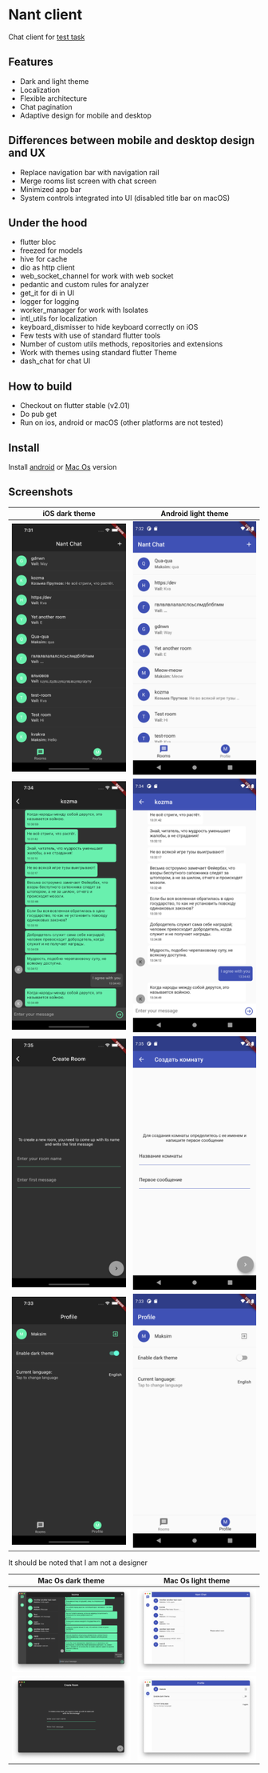 # Nant client

Chat client for [test task](https://github.com/tada-team/nane)

## Features

- Dark and light theme
- Localization
- Flexible architecture
- Chat pagination
- Adaptive design for mobile and desktop

## Differences between mobile and desktop design and UX

- Replace navigation bar with navigation rail
- Merge rooms list screen with chat screen
- Minimized app bar
- System controls integrated into UI (disabled title bar on macOS)

## Under the hood

- flutter bloc
- freezed for models
- hive for cache
- dio as http client
- web_socket_channel for work with web socket
- pedantic and custom rules for analyzer
- get_it for di in UI
- logger for logging
- worker_manager for work with Isolates
- intl_utils for localization
- keyboard_dismisser to hide keyboard correctly on iOS
- Few tests with use of standard flutter tools
- Number of custom utils methods, repositories and extensions
- Work with themes using standard flutter Theme
- dash_chat for chat UI

## How to build

- Checkout on flutter stable (v2.01)
- Do pub get
- Run on ios, android or macOS (other platforms are not tested)

## Install

Install [android](https://drive.google.com/file/d/1WU4PWDDrFPFc9fQAsNBdrAriDEezSFnH/view?usp=sharing) 
or [Mac Os](https://drive.google.com/file/d/1g4vnG8h7GbHcTWZ2c_GkfOWq1xfFz06Q/view?usp=sharing) version

## Screenshots

| iOS dark theme | Android light theme |
|---------|-------|
| ![chats screen](https://github.com/Maksimka101/nant_chat/blob/master/assets/screenshots/ios/chats.png?raw=true) |![chats screen](https://github.com/Maksimka101/nant_chat/blob/master/assets/screenshots/android/chats.png?raw=true)    |
| ![chat screen](https://github.com/Maksimka101/nant_chat/blob/master/assets/screenshots/ios/chat.png?raw=true)|![chat screen](https://github.com/Maksimka101/nant_chat/blob/master/assets/screenshots/android/chat.png?raw=true)    |
| ![new chat screen](https://github.com/Maksimka101/nant_chat/blob/master/assets/screenshots/ios/new_chat.png?raw=true) |![new chat screen](https://github.com/Maksimka101/nant_chat/blob/master/assets/screenshots/android/new_chat.png?raw=true)   |
| ![profile screen](https://github.com/Maksimka101/nant_chat/blob/master/assets/screenshots/ios/profile.png?raw=true) |  ![profile screen](https://github.com/Maksimka101/nant_chat/blob/master/assets/screenshots/android/profile.png?raw=true)    |

It should be noted that I am not a designer

| Mac Os dark theme | Mac Os light theme |
|---------|-------|
| ![selected chat dark](https://github.com/Maksimka101/nant_chat/blob/master/assets/screenshots/mac_os/selected_chat_dark.png?raw=true) |![all chats light](https://github.com/Maksimka101/nant_chat/blob/master/assets/screenshots/mac_os/all_chats_light.png?raw=true)       |
| ![create room dark](https://github.com/Maksimka101/nant_chat/blob/master/assets/screenshots/mac_os/create_room_dark.png?raw=true)   |  ![profile screen light](https://github.com/Maksimka101/nant_chat/blob/master/assets/screenshots/mac_os/profile_light.png?raw=true)       |


